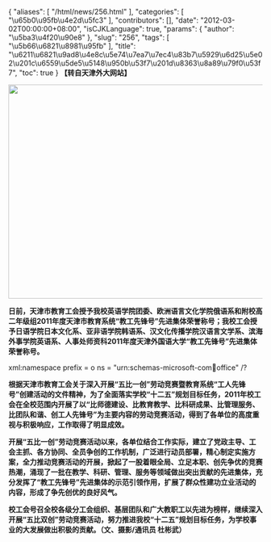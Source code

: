 {
    "aliases": [
        "/html/news/256.html"
    ],
    "categories": [
        "\u65b0\u95fb\u4e2d\u5fc3"
    ],
    "contributors": [],
    "date": "2012-03-02T00:00:00+08:00",
    "isCJKLanguage": true,
    "params": {
        "author": "\u5ba3\u4f20\u90e8"
    },
    "slug": "256",
    "tags": [
        "\u5b66\u6821\u8981\u95fb"
    ],
    "title": "\u6211\u6821\u9ad8\u4e8c\u5e74\u7ea7\u7ec4\u83b7\u5929\u6d25\u5e02\u201c\u6559\u5de5\u5148\u950b\u53f7\u201d\u8363\u8a89\u79f0\u53f7",
    "toc": true
}
**【转自天津外大网站】**

**<img
    src="https://cdn.tfls.online/mirror/full/4a28889b90e7e90b21ecec12610b1a10e5ef24c1.jpg"
    style="display:block;margin-left:auto;margin-right:auto;"
    decoding="async"
    fetchpriority="auto"
    loading="lazy"
    height="424"
    width="566"
/>**

**日前，天津市教育工会授予我校英语学院团委、欧洲语言文化学院俄语系和附校高二年级组2011年度天津市教育系统“教工先锋号”先进集体荣誉称号；我校工会授予日语学院日本文化系、亚非语学院韩语系、汉文化传播学院汉语言文学系、滨海外事学院英语系、人事处师资科2011年度天津外国语大学“教工先锋号”先进集体荣誉称号。**

xml:namespace prefix = o ns = "urn:schemas-microsoft-com:office:office" /?

**根据天津市教育工会关于深入开展“五比一创”劳动竞赛暨教育系统“工人先锋号”创建活动的文件精神，为了全面落实学校“十二五”规划目标任务，2011年校工会在全校范围内开展了以“比师德建设、比教育教学、比科研成果、比管理服务、比团队和谐、创工人先锋号”为主要内容的劳动竞赛活动，得到了各单位的高度重视与积极响应，工作取得了明显成效。**

**开展“五比一创”劳动竞赛活动以来，各单位结合工作实际，建立了党政主导、工会主抓、各方协同、全员争创的工作机制，广泛进行动员部署，精心制定实施方案，全力推动竞赛活动的开展，掀起了一股着眼全局、立足本职、创先争优的竞赛热潮，涌现了一批在教学、科研、管理、服务等领域做出突出贡献的先进集体，充分发挥了“教工先锋号”先进集体的示范引领作用，扩展了群众性建功立业活动的内容，形成了争先创优的良好风气。**

**校工会号召全校各级分工会组织、基层团队和广大教职工以先进为榜样，继续深入开展“五比双创”劳动竞赛活动，努力推进我校“十二五”规划目标任务，为学校事业的大发展做出积极的贡献。（文、摄影/通讯员 杜彬武）**

